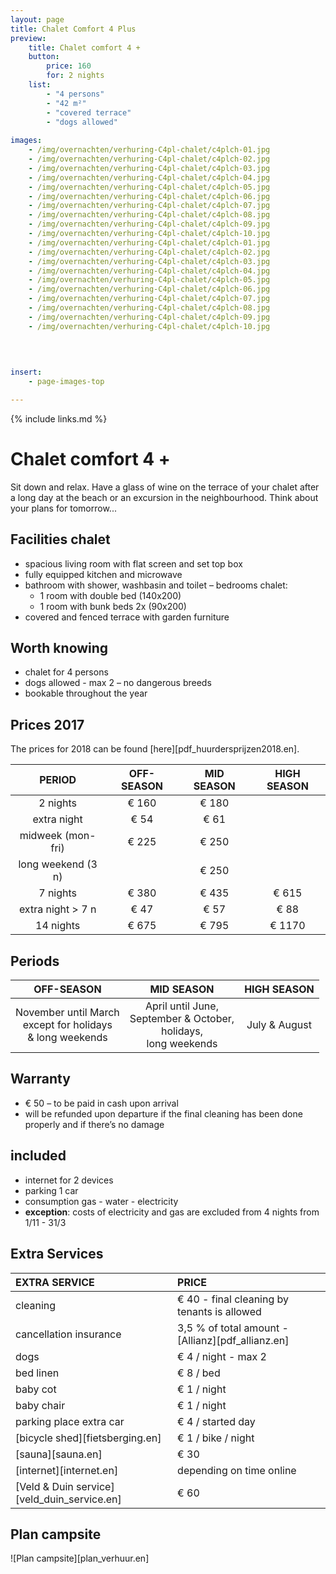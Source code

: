 ```yaml
---
layout: page
title: Chalet Comfort 4 Plus
preview: 
    title: Chalet comfort 4 +
    button:
        price: 160
        for: 2 nights
    list:
        - "4 persons"
        - "42 m²"
        - "covered terrace"
        - "dogs allowed"
        
images:
    - /img/overnachten/verhuring-C4pl-chalet/c4plch-01.jpg
    - /img/overnachten/verhuring-C4pl-chalet/c4plch-02.jpg
    - /img/overnachten/verhuring-C4pl-chalet/c4plch-03.jpg
    - /img/overnachten/verhuring-C4pl-chalet/c4plch-04.jpg
    - /img/overnachten/verhuring-C4pl-chalet/c4plch-05.jpg
    - /img/overnachten/verhuring-C4pl-chalet/c4plch-06.jpg
    - /img/overnachten/verhuring-C4pl-chalet/c4plch-07.jpg
    - /img/overnachten/verhuring-C4pl-chalet/c4plch-08.jpg
    - /img/overnachten/verhuring-C4pl-chalet/c4plch-09.jpg
    - /img/overnachten/verhuring-C4pl-chalet/c4plch-10.jpg
    - /img/overnachten/verhuring-C4pl-chalet/c4plch-01.jpg
    - /img/overnachten/verhuring-C4pl-chalet/c4plch-02.jpg
    - /img/overnachten/verhuring-C4pl-chalet/c4plch-03.jpg
    - /img/overnachten/verhuring-C4pl-chalet/c4plch-04.jpg
    - /img/overnachten/verhuring-C4pl-chalet/c4plch-05.jpg
    - /img/overnachten/verhuring-C4pl-chalet/c4plch-06.jpg
    - /img/overnachten/verhuring-C4pl-chalet/c4plch-07.jpg
    - /img/overnachten/verhuring-C4pl-chalet/c4plch-08.jpg
    - /img/overnachten/verhuring-C4pl-chalet/c4plch-09.jpg
    - /img/overnachten/verhuring-C4pl-chalet/c4plch-10.jpg
    
    
    

insert:
    - page-images-top

---
```


{% include links.md %}

# Chalet comfort 4 +

Sit down and relax. Have a glass of wine on the terrace of your chalet after a long day at the beach or an excursion in the neighbourhood. Think about your plans for tomorrow...

## Facilities chalet

- spacious living room with flat screen and set top box
- fully equipped kitchen and microwave
- bathroom with shower, washbasin and toilet 
– bedrooms chalet:
    - 1 room with double bed (140x200)
    - 1 room with bunk beds 2x (90x200) 
- covered and fenced terrace with garden furniture
    
## Worth knowing

- chalet for 4 persons
- dogs allowed - max 2 – no dangerous breeds
- bookable throughout the year

## Prices 2017

The prices for 2018 can be found [here][pdf_huurdersprijzen2018.en].

PERIOD             | OFF-SEASON | MID SEASON | HIGH SEASON |
:------------------:|:-----------:|:-------------:|:-----------:|
2 nights           |€ 160        |€ 180          |       
extra night         |€ 54         |€ 61           |           
midweek (mon-fri)   |€ 225        |€ 250          |
long weekend (3 n)|             |€ 250         |
7 nights           |€ 380        |€ 435          | € 615
extra night > 7 n    |€ 47         |€ 57           | € 88
14 nights          |€ 675        |€ 795          | € 1170

## Periods

OFF-SEASON          |MID SEASON     |    HIGH SEASON|
:--------------------:|:-----------------:|:-------------:|
November until March<br>except for holidays <br>& long weekends | April until June, <br>September & October, <br>holidays, <br>long weekends  | July & August

## Warranty

- € 50 – to be paid in cash upon arrival
- will be refunded upon departure if the final cleaning has been done properly and if there’s no damage 

## included
- internet for 2 devices
- parking 1 car
- consumption gas - water - electricity
- **exception**: costs of electricity and gas are excluded from 4 nights from 1/11 - 31/3

## Extra Services

EXTRA SERVICE               | PRICE
:-------------------|:-----------|
cleaning          | € 40 - final cleaning by tenants is allowed
cancellation insurance| 3,5 % of total amount - [Allianz][pdf_allianz.en] 
dogs               | € 4 / night - max 2
bed linen        | € 8 / bed
baby cot          | € 1 / night
baby chair         | € 1 / night
parking place extra car  | € 4 / started day
[bicycle shed][fietsberging.en]| € 1 / bike / night
[sauna][sauna.en]   | € 30
[internet][internet.en]| depending on time online
[Veld & Duin service][veld_duin_service.en]| € 60


## Plan campsite

![Plan campsite][plan_verhuur.en]
